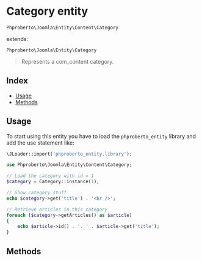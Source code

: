 # Category entity

`Phproberto\Joomla\Entity\Content\Category`

extends:

`Phproberto\Joomla\Entity\Category`

> Represents a com_content category.

## Index <a id="index"></a>

* [Usage](#usage)
* [Methods](#methods)

## Usage <a id="usage"></a>

To start using this entity you have to load the `phproberto_entity` library and add the use statement like:

```php
\JLoader::import('phproberto_entity.library');

use Phproberto\Joomla\Entity\Content\Category;

// Load the category with id = 1
$category = Category::instance(1);

// Show category stuff
echo $category->get('title') . '<br />';

// Retrieve articles in this category
foreach ($category->getArticles() as $article)
{
	echo $article->id() . '. ' . $article->get('title');
}
```

## Methods <a id="methods"></a>

